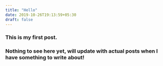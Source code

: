 ```yaml
---
title: "Hello"
date: 2019-10-26T19:13:59+05:30
draft: false
---
```


### This is my first post.

### Nothing to see here yet, will update with actual posts when I have something to write about!